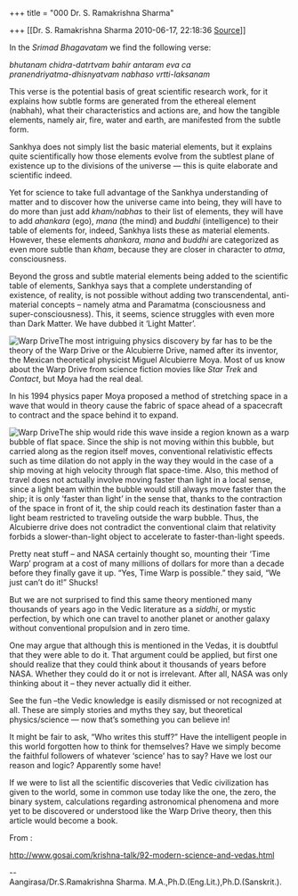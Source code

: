 +++
title = "000 Dr. S. Ramakrishna Sharma"

+++
[[Dr. S. Ramakrishna Sharma	2010-06-17, 22:18:36 [Source](https://groups.google.com/g/bvparishat/c/K86lqxBfR6M)]]



In the *Srimad Bhagavatam* we find the following verse:

*bhutanam chidra-datrtvam bahir antaram eva ca  
pranendriyatma-dhisnyatvam nabhaso vrtti-laksanam*

  

This verse is the potential basis of great scientific research work, for it explains how subtle forms are generated from the ethereal element (nabhah), what their characteristics and actions are, and how the tangible elements, namely air, fire, water and earth, are manifested from the subtle form.

Sankhya does not simply list the basic material elements, but it explains quite scientifically how those elements evolve from the subtlest plane of existence up to the divisions of the universe — this is quite elaborate and scientific indeed.

Yet for science to take full advantage of the Sankhya understanding of matter and to discover how the universe came into being, they will have to do more than just add *kham/nabhas* to their list of elements, they will have to add *ahankara* (ego), *mana* (the mind) and *buddhi* (intelligence) to their table of elements for, indeed, Sankhya lists these as material elements. However, these elements *ahankara, mana* and *buddhi* are categorized as even more subtle than *kham*, because they are closer in character to *atma*, consciousness.

Beyond the gross and subtle material elements being added to the scientific table of elements, Sankhya says that a complete understanding of existence, of reality, is not possible without adding two transcendental, anti-material concepts – namely atma and Paramatma (consciousness and super-consciousness). This, it seems, science struggles with even more than Dark Matter. We have dubbed it ‘Light Matter’.

![Warp Drive](https://ci3.googleusercontent.com/proxy/WiuIOjgl4C08l9bJtFHvU9WhtuUsMue6Xl7WDXW-UCTwVQTYSQNakGLC0LauNb6nHTlJIWpwpDp63rBZXdfbxG3Ntm45yPQQ_wS0uU2Mja4xWbeCAsT41bU_3G_ETaF3nw=s0-d-e1-ft#http://www.gosai.com/krishna-talk/graphics/modern-science/star_trek_poster.jpg)The most intriguing physics discovery by far has to be the theory of the Warp Drive or the Alcubierre Drive, named after its inventor, the Mexican theoretical physicist Miguel Alcubierre Moya. Most of us know about the Warp Drive from science fiction movies like *Star Trek* and *Contact*, but Moya had the real deal.

In his 1994 physics paper Moya proposed a method of stretching space in a wave that would in theory cause the fabric of space ahead of a spacecraft to contract and the space behind it to expand.

![Warp Drive](https://ci6.googleusercontent.com/proxy/18m8y4lH1jsmHOCkmqgLzijeKktJKqeZb6kMPY8qw090SDbCfrhfI-PW-rfK0q9Met65va6KtfUpMrA2miFjuXO1i4a4vd0dPRkSNxof0BbT_1H2DeOaY6iTaQ=s0-d-e1-ft#http://www.gosai.com/krishna-talk/graphics/modern-science/warp_drive.jpg)The ship would ride this wave inside a region known as a warp bubble of flat space. Since the ship is not moving within this bubble, but carried along as the region itself moves, conventional relativistic effects such as time dilation do not apply in the way they would in the case of a ship moving at high velocity through flat space-time. Also, this method of travel does not actually involve moving faster than light in a local sense, since a light beam within the bubble would still always move faster than the ship; it is only ‘faster than light’ in the sense that, thanks to the contraction of the space in front of it, the ship could reach its destination faster than a light beam restricted to traveling outside the warp bubble. Thus, the Alcubierre drive does not contradict the conventional claim that relativity forbids a slower-than-light object to accelerate to faster-than-light speeds.

Pretty neat stuff – and NASA certainly thought so, mounting their ‘Time Warp’ program at a cost of many millions of dollars for more than a decade before they finally gave it up. “Yes, Time Warp is possible.” they said, “We just can’t do it!” Shucks!

But we are not surprised to find this same theory mentioned many thousands of years ago in the Vedic literature as a *siddhi*, or mystic perfection, by which one can travel to another planet or another galaxy without conventional propulsion and in zero time.

  

One may argue that although this is mentioned in the Vedas, it is doubtful that they were able to do it. That argument could be applied, but first one should realize that they could think about it thousands of years before NASA. Whether they could do it or not is irrelevant. After all, NASA was only thinking about it – they never actually did it either.

See the fun –the Vedic knowledge is easily dismissed or not recognized at all. These are simply stories and myths they say, but theoretical physics/science — now that’s something you can believe in!

It might be fair to ask, “Who writes this stuff?” Have the intelligent people in this world forgotten how to think for themselves? Have we simply become the faithful followers of whatever ‘science’ has to say? Have we lost our reason and logic? Apparently some have!

If we were to list all the scientific discoveries that Vedic civilization has given to the world, some in common use today like the one, the zero, the binary system, calculations regarding astronomical phenomena and more yet to be discovered or understood like the Warp Drive theory, then this article would become a book.  

From :

<http://www.gosai.com/krishna-talk/92-modern-science-and-vedas.html>  

  

  

  
--  
Aangirasa/Dr.S.Ramakrishna Sharma. M.A.,Ph.D.(Eng.Lit.),Ph.D.(Sanskrit.).  

